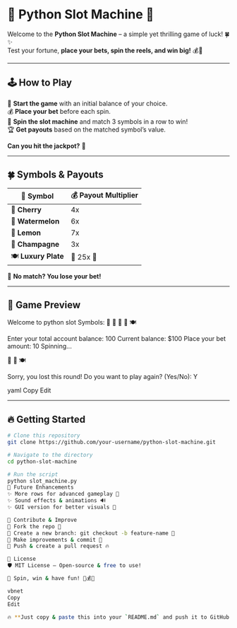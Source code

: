 # 🎰 Python Slot Machine 🎰  

Welcome to the **Python Slot Machine** – a simple yet thrilling game of luck! 🍀✨  
Test your fortune, **place your bets, spin the reels, and win big!** 💰💎  

---

## 🕹️ How to Play  
🎯 **Start the game** with an initial balance of your choice.  
💰 **Place your bet** before each spin.  
🎡 **Spin the slot machine** and match 3 symbols in a row to win!  
🏆 **Get payouts** based on the matched symbol’s value.  

**Can you hit the jackpot?** 🎉  

---

## 🍀 Symbols & Payouts  

| 🎰 Symbol | 💰 Payout Multiplier |
|----------|------------------|
| 🍒 **Cherry** | 4x |
| 🍉 **Watermelon** | 6x |
| 🍋 **Lemon** | 7x |
| 🥂 **Champagne** | 3x |
| 🍽️ **Luxury Plate** | 🎉 25x 🎉 |

🛑 **No match? You lose your bet!**  

---

## 🚀 Game Preview  
Welcome to python slot Symbols: 🍒 🍉 🍋 🥂 🍽️

Enter your total account balance: 100 Current balance: $100 Place your bet amount: 10 Spinning...

🍉 🍋 🍽️

Sorry, you lost this round! Do you want to play again? (Yes/No): Y

yaml
Copy
Edit

---

## 🔥 Getting Started  

```sh
# Clone this repository  
git clone https://github.com/your-username/python-slot-machine.git  

# Navigate to the directory  
cd python-slot-machine  

# Run the script  
python slot_machine.py  
🎯 Future Enhancements
✨ More rows for advanced gameplay 🎡
✨ Sound effects & animations 🔊
✨ GUI version for better visuals 🎨

🤝 Contribute & Improve
🔹 Fork the repo 🍴
🔹 Create a new branch: git checkout -b feature-name 🌿
🔹 Make improvements & commit 🎨
🔹 Push & create a pull request 🔥

📜 License
🛡️ MIT License – Open-source & free to use!

🎉 Spin, win & have fun! 🎰💰✨

vbnet
Copy
Edit

🔥 **Just copy & paste this into your `README.md` and push it to GitHub!** 🚀 Let me know if you want any changes! 😃










